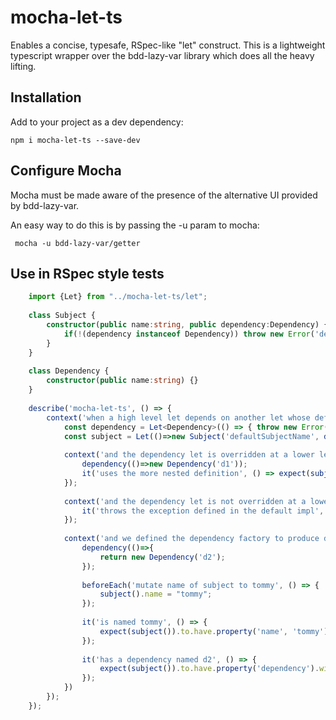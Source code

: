 mocha-let-ts
============

Enables a concise, typesafe, RSpec-like "let" construct. This
is a lightweight typescript wrapper over the bdd-lazy-var library
which does all the heavy lifting.

## Installation

Add to your project as a dev dependency:

    npm i mocha-let-ts --save-dev
    
## Configure Mocha

Mocha must be made aware of the presence of the alternative
UI provided by bdd-lazy-var.

An easy way to do this is by passing the -u param to mocha:

     mocha -u bdd-lazy-var/getter
      
## Use in RSpec style tests

```typescript
    import {Let} from "../mocha-let-ts/let";
    
    class Subject {
        constructor(public name:string, public dependency:Dependency) {
            if(!(dependency instanceof Dependency)) throw new Error('dependency not instance of Dependency');
        }
    }
    
    class Dependency {
        constructor(public name:string) {}
    }
    
    describe('mocha-let-ts', () => {
        context('when a high level let depends on another let whose default impl is to throw an exception', () => {
            const dependency = Let<Dependency>(() => { throw new Error('Base let definition was called')});
            const subject = Let(()=>new Subject('defaultSubjectName', dependency()));
    
            context('and the dependency let is overridden at a lower level', () => {
                dependency(()=>new Dependency('d1'));
                it('uses the more nested definition', () => expect(subject()).to.be.a.instanceof(Subject));
            });
    
            context('and the dependency let is not overridden at a lower level', () => {
                it('throws the exception defined in the default impl', () => expect(subject).to.throw('Base let definition was called'));
            });
    
            context('and we defined the dependency factory to produce dependency named d2', () => {
                dependency(()=>{
                    return new Dependency('d2');
                });
    
                beforeEach('mutate name of subject to tommy', () => {
                    subject().name = "tommy";
                });
    
                it('is named tommy', () => {
                    expect(subject()).to.have.property('name', 'tommy');
                });
    
                it('has a dependency named d2', () => {
                    expect(subject()).to.have.property('dependency').with.property('name', 'd2');
                });
            })
        });
    });
```